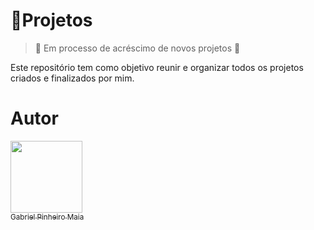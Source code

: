 # 📂Projetos

> 🚧 Em processo de acréscimo de novos projetos 🚧

Este repositório tem como objetivo reunir e organizar todos os projetos criados e finalizados por mim.

# Autor

[<img src="https://avatars.githubusercontent.com/u/60924995?v=4" width="115"><br><sub>Gabriel Pinheiro Maia</sub>](https://github.com/gabrielpm99)
